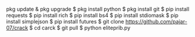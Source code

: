 
pkg update & pkg upgrade 
$ pkg install python 
$ pkg install git 
$ pip install requests 
$ pip install rich 
$ pip install bs4 
$ pip install stdiomask 
$ pip install simplejson 
$ pip install futures 
$ git clone https://github.com/pajar-07/crack
$ cd carck
$ git pull 
$ python eliteprib.py
 
